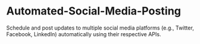 # Automated-Social-Media-Posting
Schedule and post updates to multiple social media platforms (e.g., Twitter, Facebook, LinkedIn) automatically using their respective APIs.
